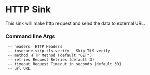 # HTTP Sink
This sink will make http request and send the data to external URL.

### Command line Args

```shell
 -- headers  HTTP Headers 
 -- insecure-skip-tls-verify   Skip TLS verify
 -- method HTTP Method (default "GET")
 -- retries Request Retries (default 3) 
 -- timeout Request Timeout in seconds (default 30)
 -- url URL
```


